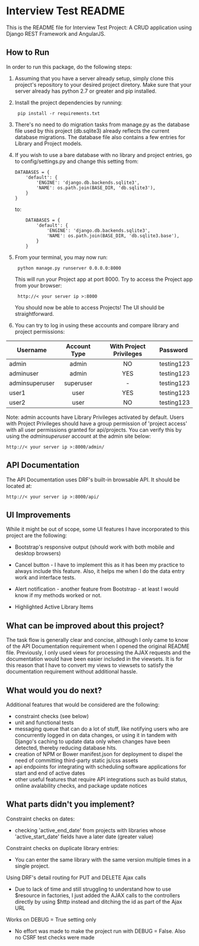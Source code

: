 # Interview Test README
This is the README file for Interview Test Project: A CRUD application using Django REST Framework and AngularJS.

## How to Run
In order to run this package, do the following steps:

1. Assuming that you have a server already setup, simply clone this project's repository to your desired project 
diretory. Make sure that your server already has python 2.7 or greater and pip installed.
2. Install the project dependencies by running:

        pip install -r requirements.txt

3. There's no need to do migration tasks from manage.py as the database file used by this project (db.sqlite3) already 
reflects the current database migrations. The database file also contains a few entries for Library and Project models.
4. If you wish to use a bare database with no library and project entries, go to config/settings.py and change this 
setting from:

    ```
    DATABASES = {
        'default': {
            'ENGINE': 'django.db.backends.sqlite3',
            'NAME': os.path.join(BASE_DIR, 'db.sqlite3'),
        }
    }
    ```
    
    to:

    ```
        DATABASES = {
            'default': {
                'ENGINE': 'django.db.backends.sqlite3',
                'NAME': os.path.join(BASE_DIR, 'db.sqlite3.base'),
            }
        }
    ```    

5. From your terminal, you may now run:

        python manage.py runserver 0.0.0.0:8000
    
    This will run your Project app at port 8000. Try to access the Project app from your browser:
   
        http://< your server ip >:8000
   
   You should now be able to access Projects! The UI should be straightforward.
   
6. You can try to log in using these accounts and compare library and project permissions:

| Username | Account Type | With Project Privileges | Password |
|----------|:------------:|:----:|:------|
| admin    |  admin | NO | testing123 |
| adminuser | admin | YES |  testing123 |
| adminsuperuser | superuser | - | testing123 |
| user1    |  user | YES | testing123 |
| user2 | user | NO |  testing123 |

Note: admin accounts have Library Privileges activated by default. Users with Project Privileges should have a group 
permission of 'project access' with all user permissions granted for api/projects. You can verify this by using the 
<i>adminsuperuser</i> account at the admin site below:

    http://< your server ip >:8000/admin/

## API Documentation
The API Documentation uses DRF's built-in browsable API. It should be located at:

    http://< your server ip >:8000/api/

## UI Improvements
While it might be out of scope, some UI features I have incorporated to this project are the following:

* Bootstrap's responsive output (should work with both mobile and desktop browsers)

* Cancel button - I have to implement this as it has been my practice to always include this feature. Also, it helps 
me when I do the data entry work and interface tests.
      
* Alert notification - another feature from Bootstrap - at least I would know if my methods worked or not.

* Highlighted Active Library Items

## What can be improved about this project?
The task flow is generally clear and concise, although I only came to know of the API Documentation requirement
when I opened the original README file. Previously, I only used views for processing the AJAX requests and the
documentation would have been easier included in the viewsets. It is for this reason that I have to convert my views
to viewsets to satisfy the documentation requirement without additional hassle.

## What would you do next?
Additional features that would be considered are the following:

* constraint checks (see below)
* unit and functional tests
* messaging queue that can do a lot of stuff, like notifying users who are concurrently logged in on data changes, or 
using it in tandem with Django's caching to update data only when changes have been detected, thereby reducing database 
hits.
* creation of NPM or Bower manifest.json for deployment to dispel the need of committing third-party static js/css 
assets
* api endpoints for integrating with scheduling software applications for start and end of active dates
* other useful features that require API integrations such as build status, online avalability checks, and package 
update notices
 
## What parts didn't you implement?
Constraint checks on dates:
* checking 'active_end_date' from projects with libraries whose 'active_start_date' fields have a later date (greater 
value)

Constraint checks on duplicate library entries:
* You can enter the same library with the same version multiple times in a single project.

Using DRF's detail routing for PUT and DELETE Ajax calls
* Due to lack of time and still struggling to understand how to use $resource in factories, I just added the AJAX calls 
to the controllers directly by using $http instead and ditching the id as part of the Ajax URL

Works on DEBUG = True setting only
* No effort was made to make the project run with DEBUG = False. Also no CSRF
test checks were made
